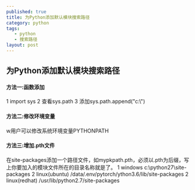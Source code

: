 ```yaml
---
published: true
title: 为Python添加默认模块搜索路径
category: python
tags:
   - python
   - 搜索路径
layout: post
---
```




## **为Python添加默认模块搜索路径**

#### 方法一:函数添加

1 import sys
2 查看sys.path
3 添加sys.path.append("c:\\")

#### 方法二:修改环境变量

w用户可以修改系统环境变量PYTHONPATH

#### 方法三:增加.pth文件

在site-packages添加一个路径文件，如mypkpath.pth，必须以.pth为后缀，写上你要加入的模块文件所在的目录名称就是了。
 1 windows
  c:\python27\site-packages
 2 linux(ubuntu)
  /data/.env/pytorch/ython3.6/lib/site-packages
2 linux(redhat)
  /usr/lib/python2.7/site-packages